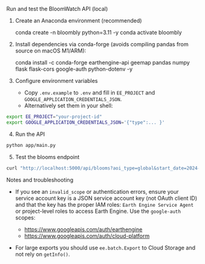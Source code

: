 Run and test the BloomWatch API (local)

1) Create an Anaconda environment (recommended)

   conda create -n bloombly python=3.11 -y
   conda activate bloombly

2) Install dependencies via conda-forge (avoids compiling pandas from source on macOS M1/ARM):

   conda install -c conda-forge earthengine-api geemap pandas numpy flask flask-cors google-auth python-dotenv -y

3) Configure environment variables

   - Copy `.env.example` to `.env` and fill in `EE_PROJECT` and `GOOGLE_APPLICATION_CREDENTIALS_JSON`.
   - Alternatively set them in your shell:

```bash
export EE_PROJECT="your-project-id"
export GOOGLE_APPLICATION_CREDENTIALS_JSON='{"type":... }'
```

4) Run the API

```bash
python app/main.py
```

5) Test the blooms endpoint

```bash
curl "http://localhost:5000/api/blooms?aoi_type=global&start_date=2024-05-01&end_date=2024-07-01&time_step_days=15"
```

Notes and troubleshooting
- If you see an `invalid_scope` or authentication errors, ensure your service account key is a JSON service account key (not OAuth client ID) and that the key has the proper IAM roles: `Earth Engine Service Agent` or project-level roles to access Earth Engine. Use the `google-auth` scopes:
  - https://www.googleapis.com/auth/earthengine
  - https://www.googleapis.com/auth/cloud-platform

- For large exports you should use `ee.batch.Export` to Cloud Storage and not rely on `getInfo()`.
